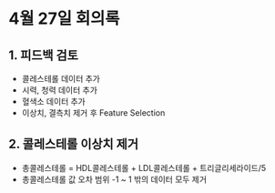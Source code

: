 # 4월 27일 회의록

## 1. 피드백 검토
- 콜레스테롤 데이터 추가
- 시력, 청력 데이터 추가
- 혈색소 데이터 추가
- 이상치, 결측치 제거 후 Feature Selection

## 2. 콜레스테롤 이상치 제거
- 총콜레스테롤 = HDL콜레스테롤 + LDL콜레스테롤 + 트리글리세라이드/5
- 총콜레스테롤 값 오차 범위 -1 ~ 1 밖의 데이터 모두 제거